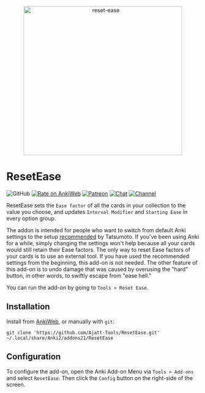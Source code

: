 <p align="center">
<img width="414" height="390" alt="reset-ease" src="https://github.com/user-attachments/assets/36de376c-c650-46c0-9e9d-9348654275b1" />
</p>

# ResetEase

![GitHub](https://img.shields.io/github/license/Ajatt-Tools/ResetEase)
[![Rate on AnkiWeb](https://glutanimate.com/logos/ankiweb-rate.svg)](https://ankiweb.net/shared/info/819023663)
[![Patreon](https://img.shields.io/badge/donate-black?logo=monero)](https://tatsumoto.neocities.org/blog/donating-to-tatsumoto.html)
[![Chat](https://img.shields.io/badge/chat-join-0dbd8b?logo=element)](https://tatsumoto.neocities.org/blog/join-our-community.html)
[![Channel](https://shields.io/badge/channel-subscribe-blue?logo=telegram&color=3faee8)](https://t.me/ajatt_tools)

ResetEase sets the `Ease factor` of all the cards in your collection to the value you choose,
and updates `Interval Modifier` and `Starting Ease` in every option group.

The addon is intended for people who want to switch from default Anki settings
to the setup [recommended](https://tatsumoto.neocities.org/blog/setting-up-anki.html) by Tatsumoto.
If you've been using Anki for a while, simply changing the settings won't help
because all your cards would still retain their Ease factors.
The only way to reset Ease factors of your cards is to use an external tool.
If you have used the recommended settings from the beginning, this add-on is not needed.
The other feature of this add-on is to undo damage that was caused by overusing the "hard" button,
in other words, to swiftly escape from "ease hell."

You can run the add-on by going to `Tools > Reset Ease`.

## Installation

Install from [AnkiWeb](https://ankiweb.net/shared/info/819023663), or manually with `git`:

```
git clone 'https://github.com/Ajatt-Tools/ResetEase.git' ~/.local/share/Anki2/addons21/ResetEase
```

## Configuration

To configure the add-on, open the Anki Add-on Menu
via `Tools > Add-ons` and select `ResetEase`.
Then click the `Config` button on the right-side of the screen.
